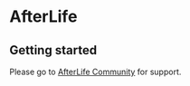 AfterLife
===========

Getting started
---------------

Please go to [AfterLife Community](https://t.meAfterLifePrjkt/) for support.
